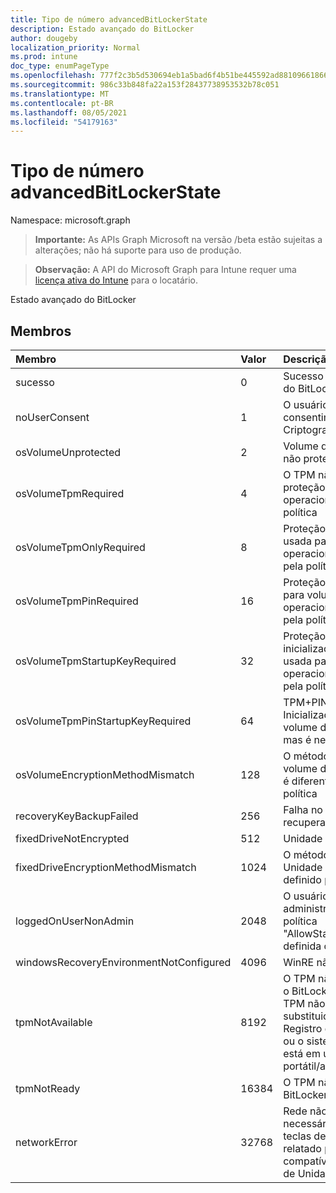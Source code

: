 ```yaml
---
title: Tipo de número advancedBitLockerState
description: Estado avançado do BitLocker
author: dougeby
localization_priority: Normal
ms.prod: intune
doc_type: enumPageType
ms.openlocfilehash: 777f2c3b5d530694eb1a5bad6f4b51be445592ad88109661866a1a77bbe20300
ms.sourcegitcommit: 986c33b848fa22a153f28437738953532b78c051
ms.translationtype: MT
ms.contentlocale: pt-BR
ms.lasthandoff: 08/05/2021
ms.locfileid: "54179163"
---
```

# <a name="advancedbitlockerstate-enum-type"></a>Tipo de número advancedBitLockerState

Namespace: microsoft.graph

> **Importante:** As APIs Graph Microsoft na versão /beta estão sujeitas a alterações; não há suporte para uso de produção.

> **Observação:** A API do Microsoft Graph para Intune requer uma [licença ativa do Intune](https://go.microsoft.com/fwlink/?linkid=839381) para o locatário.

Estado avançado do BitLocker

## <a name="members"></a>Membros
|Membro|Valor|Descrição|
|:---|:---|:---|
|sucesso|0|Sucesso avançado do estado do BitLocker|
|noUserConsent|1 |O usuário nunca deu consentimento para Criptografia|
|osVolumeUnprotected|2|Volume do sistema operacional não protegido foi detectado|
|osVolumeTpmRequired|4 |O TPM não é usado para proteção do volume do sistema operacional, mas é exigido pela política|
|osVolumeTpmOnlyRequired|8 |Proteção somente TPM não usada para volume do sistema operacional, mas é necessária pela política|
|osVolumeTpmPinRequired|16 |Proteção TPM+PIN não usada para volume do sistema operacional, mas é necessária pela política|
|osVolumeTpmStartupKeyRequired|32|Proteção de chave de inicialização do TPM+não usada para volume do sistema operacional, mas é necessária pela política|
|osVolumeTpmPinStartupKeyRequired|64|TPM+PIN+Chave de Inicialização não usada para volume do sistema operacional, mas é necessária pela política|
|osVolumeEncryptionMethodMismatch|128|O método de criptografia do volume do sistema operacional é diferente do definido pela política|
|recoveryKeyBackupFailed|256|Falha no backup da chave de recuperação|
|fixedDriveNotEncrypted|512|Unidade Fixa não criptografada|
|fixedDriveEncryptionMethodMismatch|1024|O método de criptografia de Unidade Fixa é diferente do definido pela política|
|loggedOnUserNonAdmin|2048|O usuário conectado não é administrador. Isso requer a política "AllowStandardUserEncryption" definida como 1|
|windowsRecoveryEnvironmentNotConfigured|4096|WinRE não está configurado|
|tpmNotAvailable|8192|O TPM não está disponível para o BitLocker. Isso significa que o TPM não está presente, ou a substituição indisponível do Registro do TPM está definida ou o sistema operacional host está em unidade portátil/acessível a roma|
|tpmNotReady|16384|O TPM não está pronto para o BitLocker|
|networkError|32768|Rede não disponível. Isso é necessário para backup de teclas de recuperação. Isso é relatado para dispositivos compatíveis com Criptografia de Unidade|




